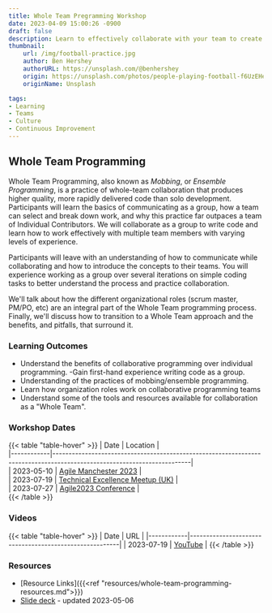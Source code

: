 ```yaml
---
title: Whole Team Pregramming Workshop
date: 2023-04-09 15:00:26 -0900
draft: false
description: Learn to effectively collaborate with your team to create quality software.
thumbnail:
    url: /img/football-practice.jpg
    author: Ben Hershey
    authorURL: https://unsplash.com/@benhershey
    origin: https://unsplash.com/photos/people-playing-football-f6UzEHe5qf4
    originName: Unsplash

tags:
- Learning
- Teams
- Culture
- Continuous Improvement
---
```

## Whole Team Programming

Whole Team Programming, also known as _Mobbing_, or _Ensemble Programming_, is a practice of whole-team collaboration
that
produces higher quality, more rapidly delivered code than solo development.
Participants will learn the basics of communicating as a group, how a team can select and break down work, and why this
practice far outpaces a team of Individual Contributors.
We will collaborate as a group to write code and learn how to work effectively with multiple team members with varying
levels of experience.

Participants will leave with an understanding of how to communicate while collaborating and how to introduce the
concepts to their teams.
You will experience working as a group over several iterations on simple coding tasks to better understand the process
and practice collaboration.

We'll talk about how the different organizational roles (scrum master, PM/PO, etc) are an integral part of the Whole
Team programming process.
Finally, we'll discuss how to transition to a Whole Team approach and the benefits, and pitfalls, that surround it.

### Learning Outcomes
- Understand the benefits of collaborative programming over individual programming.
  -Gain first-hand experience writing code as a group.
- Understanding of the practices of mobbing/ensemble programming.
- Learn how organization roles work on collaborative programming teams
- Understand some of the tools and resources available for collaboration as a "Whole Team".

### Workshop Dates
{{< table "table-hover" >}}
| Date       | Location                                                                                                               |  
|------------|------------------------------------------------------------------------------------------------------------------------|  
| 2023-05-10 | [Agile Manchester 2023](https://agilemanchester.net/)                                                                  |  
| 2023-07-19 | [Technical Excellence Meetup (UK)](https://www.meetup.com/techexcellence/events/294438248/)                            |  
| 2023-07-27 | [Agile2023 Conference](https://events.agilealliance.org/Agile2023/session/1423762/whole-team-programming-paige-watson) |  
{{< /table >}}

### Videos
{{< table "table-hover" >}}
| Date       | URL                                                    |
|------------|--------------------------------------------------------|
| 2023-07-19 | [YouTube](https://www.youtube.com/watch?v=3BcegnvAaag) |
{{< /table >}}

### Resources
- [Resource Links]({{<ref "resources/whole-team-programming-resources.md">}})
- [Slide deck](https://github.com/MyTurnyet/Talks/blob/main/whole-team-programming/Whole%20Team%20Programming%20Workshop.pdf) -
  updated 2023-05-06
